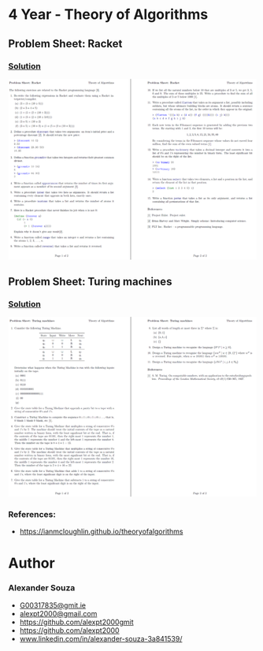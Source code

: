 # 4 Year - Theory of Algorithms

## Problem Sheet: Racket
### [Solution](https://github.com/alexpt2000gmit/4Year_Theory_of_Algorithms/tree/master/1%20Racket)
![Screencast](Screenshot/Racket.png)

## Problem Sheet: Turing machines
### [Solution](https://github.com/alexpt2000gmit/4Year_Theory_of_Algorithms/tree/master/2%20Turing%20machines)
![Screencast](Screenshot/TuringMachines.png)




### References: 
- https://ianmcloughlin.github.io/theoryofalgorithms

# Author

### Alexander Souza
- G00317835@gmit.ie
- alexpt2000@gmail.com
- https://github.com/alexpt2000gmit
- https://github.com/alexpt2000
- www.linkedin.com/in/alexander-souza-3a841539/